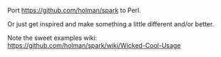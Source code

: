Port https://github.com/holman/spark to Perl.

Or just get inspired and make something a little different and/or better.

Note the sweet examples wiki:  https://github.com/holman/spark/wiki/Wicked-Cool-Usage

